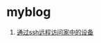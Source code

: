 myblog
======

1. [通过ssh远程访问家中的设备](https://github.com/fangdingjun/myblog/blob/master/ssh_tunnel_for_internal_network.md)
